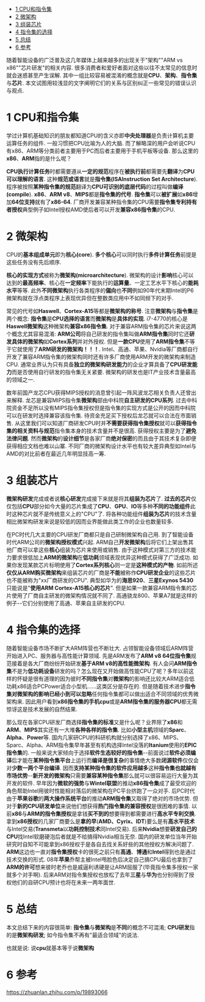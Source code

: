 
<!-- @import "[TOC]" {cmd="toc" depthFrom=1 depthTo=6 orderedList=false} -->

<!-- code_chunk_output -->

- [1 CPU和指令集](#1-cpu和指令集)
- [2 微架构](#2-微架构)
- [3 组装芯片](#3-组装芯片)
- [4 指令集的选择](#4-指令集的选择)
- [5 总结](#5-总结)
- [6 参考](#6-参考)

<!-- /code_chunk_output -->

随着智能设备的广泛普及这几年媒体上越来越多的出现关于"架构""ARM vs x86""芯片研发"的相关内容. 很多消费者和爱好者面对这些以往不太常见的信息时就会迷惑甚至产生误解. 其中一组比较容易被混淆的概念就是**CPU**、**架构**、**指令集**与**芯片**. 本文试图用较浅显的文字阐明它们的关系与区别纠正一些常见的错误认识与观点. 

# 1 CPU和指令集

学过计算机基础知识的朋友都知道CPU的含义亦即**中央处理器**是负责计算机主要运算任务的组件. 一般习惯把CPU比喻为人的大脑. 而了解略深的用户会听说CPU有x86、ARM等分类前者主要用于PC而后者主要用于手机平板等设备. 那么这里的**x86**、**ARM**指的是什么呢？

**CPU执行计算任务**时都需要遵从**一定的规范**程序在**被执行前**都需要先**翻译**为**CPU可以理解的语言**. 这种**规范或语言**就是**指令集(ISAInstruction Set Architecture**). 程序被按照**某种指令集的规范**翻译为**CPU可识别的底层代码**的过程叫做**编译(compile**). **x86**、**ARM v8**、**MIPS**都是**指令集的代号**. **指令集**可以**被扩展**如**x86**增加**64位支持**就有了**x86\-64**. 厂商开发兼容某种指令集的CPU需要**指令集专利持有者授权**典型例子如Intel授权AMD使后者可以开发**兼容x86指令集**的CPU. 

# 2 微架构

CPU的**基本组成单元**即为**核心(core**). **多个核心**可以同时执行**多件计算任务**前提是这些任务没有先后顺序. 

**核心的实现方式**被称为**微架构(microarchitecture**). 微架构的设计**影响**核心可以达到的**最高频率**、核心在**一定频率**下能执行的**运算量**、一定工艺水平下核心的**能耗水平**等等. 此外**不同微架构**执行各类程序的**偏向**也**不同**例如90年代末期Intel的P6微架构就在浮点类程序上表现优异但在整数类应用中不如同频下的对手. 

常见的代号如**Haswell**、**Cortex\-A15**等都是**微架构的称号**. 注意**微架构**与**指令集**是两个概念: **指令集**是**CPU选择的语言**而**微架构**是**具体的实现**. i7\-4770的核心是**Haswell微架构**这种微架构**兼容x86指令集**. 对于兼容ARM指令集的芯片来说这两个概念尤其容易混淆: **ARM公司**将自己研发的指令集叫做**ARM指令集**同时它还**研发具体的微架构**如**Cortex系列**并对外授权. 但是**一款CPU**使用了**ARM指令集**不等于它就使用了**ARM研发的微架构！！！**. Intel、高通、苹果、Nvidia等厂商都自行开发了兼容ARM指令集的微架构同时还有许多厂商使用ARM开发的微架构来制造CPU. 通常业界认为只有具备**独立的微架构研发能力**的企业才算具备了**CPU研发能力**而是否使用自行研发的指令集无关紧要. 微架构的研发也是IT产业技术含量最高的领域之一. 

数年前国产龙芯CPU获得MIPS授权的消息曾引起一阵风波龙芯相关负责人还曾出来解释. 龙芯是兼容MIPS指令集**微架构**部由中科院**自主研发的CPU系列**. 过去中科院资金不足所以没有MIPS指令集授权但是指令集的实现方式是公开的因而中科院可以在研发时选择兼容该指令集. 待资金充足买下授权后龙芯就可以合法在市面销售. 从这里我们可以知道厂商研发CPU时并**不需要获得指令集授权**就可以**获得指令集的相关资料与规范**指令集本身的技术含量并不是很高. 获得授权主要是为了**避免法律问题**. 然而**微架构**的**设计细节**是各家厂商**绝对保密**的而且由于其技术复杂即便获得相应文档也难以山寨. 不同厂商的微架构设计水平也有较大差异典型如Intel与AMD的对比前者在最近几年明显技高一筹. 

# 3 组装芯片

**微架构研发**完成或者说**核心研发**完成接下来就是将其**组装为芯片**了. **过去的芯片**仅仅包括**CPU**部分如今大量的芯片集成了**CPU**、**GPU**、**IO**等多种**不同的功能组件**此时这种芯片就不是传统意义上的"CPU"了. 将各种功能组件**组装为芯片**的技术含量相比微架构研发来说是较低的因而业界能做此类工作的企业也数量较多. 

在PC时代几大主要的CPU研发厂商都只是自己研制微架构自己用. 到了智能设备时代ARM公司的**微架构授权模式**兴起. ARM自己**开发微架构**后将它们上架出售其他厂商可以拿这些**核心**组装为芯片来使用或销售. 由于这种模式对第三方的技术能力要求很低加上**ARM的微架构**在**低功耗**领域表现优异这种模式获得了广泛成功. 如果你发现某款芯片标明使用了**Cortex系列核心**则一定是**这种模式的产物**. 如前所述**仅仅从ARM购买微架构**来组装芯片的厂商是**不能**被称作**CPU研发企业**的这些芯片也不能被称为"xx厂商研发的CPU". 典型如华为的**海思920**、**三星Exynos 5430**只能说是"**使用ARM Cortex\-A15核心的芯片**". 但是如果一款兼容ARM指令集的芯片使用了厂商自主研发的微架构情况就不同了. 高通骁龙800、苹果A7就是这样的例子--它们分别使用了高通、苹果自主研发的CPU. 

# 4 指令集的选择

随着智能设备市场不断扩大ARM阵营也不断壮大. 占领智能设备领域后ARM阵营开始进入PC、服务器与高性能计算领域. 先是ARM发布了**ARM v8 64位指令集**规范接着是各大厂商纷纷开始研发**基于ARM v8的高性能微架构**. 有人会问**ARM指令集**不是为**低功耗设备**研发的吗？怎么现在又开始做高性能CPU了呢？多年以前这样的怀疑是很有道理的因为彼时**不同指令集**对**微架构**的影响还比较大ARM适合低功耗x86适合PCPower适合小型机……这类区分是存在的. 但是随着技术进步**指令集对微架构的影响已经小到可以忽略**任何指令集都可以做出适合不同领域的优秀微架构来. 因此用户看到**x86指令集的手机cpu**或是**ARM指令集的服务器CPU**都无需惊讶这是技术发展的自然结果. 

那么现在各家CPU研发厂商选择**指令集的标准**又是什么呢？业界除了**x86**和**ARM**、**MIPS**其实还有一大堆**各种各样的指令集**. 比如**小型主机**领域的**Sparc**、**Alpha**、**Power**等. 国内几家研CPU的科研机构就分别选择了x86、MIPS、Sparc、Alpha、ARM指令集早年甚至有机构选择Intel没落的**Itanium**使用的**EPIC指令集**的. 一般来说大家倾向于选择**软件生态较好的指令集**--前面说过**软件必须编译**后才能在**某种指令集平台**上运行而**编译是很复杂**的事情绝大多数**闭源软件**仅仅会对**少数一两个平台编译**. 因而**支持某种指令集的软件应用越多**这种**指令集也就越有市场优势**--**新开发的微架构**只需要**兼容某种指令集**那么就可以很容易运行大量为其开发的软件. 早年因为**微软的强势**与**Wintel联盟**的推动**x86指令集**成了最受欢迎的角色帮助Intel用彼时性能相对落后的微架构在PC平台挤跑了一众对手. 后PC时代由于**苹果谷歌**的**两大操作系统平台**的推动**ARM指令集**又取得了绝对的市场优势. 但对于**新的CPU研发单位**来说他们想获得**热门指令集的兼容授权**是很困难的事情. 以前**x86**与**ARM的指令集授权**是拿钱**买不到的**想要得到都需要进行**高水平专利交换**. 拿到**x86授权**的几家厂商要么是**拿的早**(**AMD、Cyrix、IDT**)要么是有**高水平技术**与Intel交易(**Transmeta**以**功耗控制技术**同Intel交易). 后来**Nvidia**想要**研发自己的CPU**找Intel软磨硬泡后者就是不给搞得Nvidia相当无奈. 国内的研发单位当年开始研究时自知不可能拿到x86授权于是各自去找关系好些的其他授权方解决问题了. **ARM**这边也一直对**指令集授权**卡的很死之前只有**高通**、**博通**和**Intel**得到也是通过技术交换的形式. 08年**苹果**乔帮主被Intel甩脸色后决定自己搞CPU最后也拿到了**ARM的许可**想来彼时老乔也是威逼利诱硬是让ARM屈服了(毕竟指令集多授权一家就多个对手啊). 后来ARM对指令集授权也放松了去年**三星**与**华为**也分别得到了授权他们的自研CPU预计也将在未来一两年面世. 

# 5 总结

本文总结下来的内容很简单: **指令集**与**微架构**是**不同**的概念不可混淆; **CPU研发**指的是**微架构研发**; 如今指令集不再有"最适合领域"的说法. 

也就是说: 说**cpu**就基本等于说**微架构**

# 6 参考

https://zhuanlan.zhihu.com/p/19893066